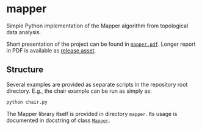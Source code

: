 # mapper

Simple Python implementation of the Mapper algorithm from topological data analysis.

Short presentation of the project can be found in [`mapper.pdf`](mapper.pdf).
Longer report in PDF is available as [release asset](https://github.com/janarez/mapper/releases).

## Structure

Several examples are provided as separate scripts in the repository root directory.
E.g., the chair example can be run as simply as:

```bash
python chair.py
```

The Mapper library itself is provided in directory `mapper`.
Its usage is documented in docstring of class [`Mapper`](mapper/mapper.py).
